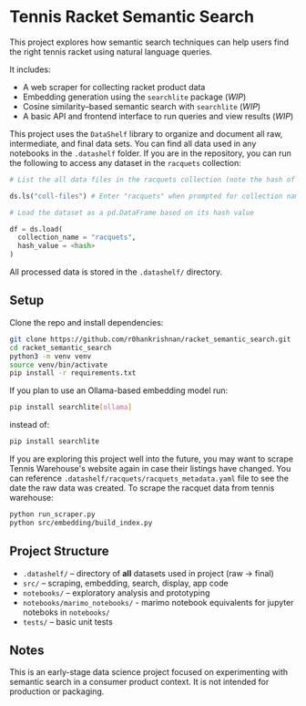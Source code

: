 # Tennis Racket Semantic Search

This project explores how semantic search techniques can help users find the right tennis racket using natural language queries.

It includes:

- A web scraper for collecting racket product data
- Embedding generation using the `searchlite` package (*WIP*)
- Cosine similarity–based semantic search with `searchlite` (*WIP*)
- A basic API and frontend interface to run queries and view results (*WIP*)

This project uses the `DataShelf` library to organize and document all raw, intermediate, and final data sets. You can find all data used in any notebooks in the `.datashelf` folder. If you are in the repository, you can run the following to access any dataset in the `racquets` collection:

```python
# List the all data files in the racquets collection (note the hash of the file you want to load)

ds.ls("coll-files") # Enter "racquets" when prompted for collection name

# Load the dataset as a pd.DataFrame based on its hash value

df = ds.load(
  collection_name = "racquets",
  hash_value = <hash>
)
```
All processed data is stored in the `.datashelf/` directory.

## Setup

Clone the repo and install dependencies:

```bash
git clone https://github.com/r0hankrishnan/racket_semantic_search.git
cd racket_semantic_search
python3 -m venv venv
source venv/bin/activate
pip install -r requirements.txt
```

If you plan to use an Ollama-based embedding model run:

```bash
pip install searchlite[ollama]
```

instead of:

```bash
pip install searchlite
```

If you are exploring this project well into the future, you may want to scrape Tennis Warehouse's website again in case their listings have changed. You can reference `.datashelf/racquets/racquets_metadata.yaml` file to see the date the raw data was created. To scrape the racquet data from tennis warehouse:

```bash
python run_scraper.py
python src/embedding/build_index.py
```

## Project Structure

* `.datashelf/` – directory of **all** datasets used in project (raw → final)
* `src/` – scraping, embedding, search, display, app code
* `notebooks/` – exploratory analysis and prototyping
* `notebooks/marimo_notebooks/` - marimo notebook equivalents for jupyter noteboks in `notebooks/`
* `tests/` – basic unit tests

## Notes

This is an early-stage data science project focused on experimenting with semantic search in a consumer product context. It is not intended for production or packaging.

